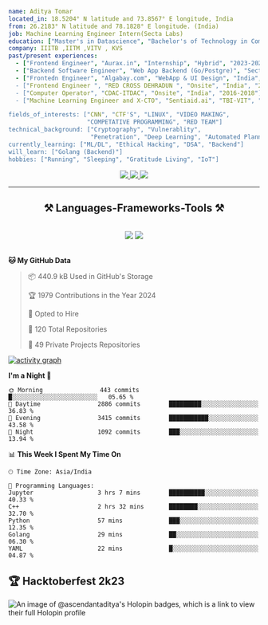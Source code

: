 

```yaml
name: Aditya Tomar
located_in: 18.5204° N latitude and 73.8567° E longitude, India
from: 26.2183° N latitude and 78.1828° E longitude. (India)
job: Machine Learning Engineer Intern(Secta Labs)
education: ["Master's in Datascience", "Bachelor's of Technology in Computer Science"]
company: IIITB ,IITM ,VITV , KVS
past/present experiences: 
  - ["Frontend Engineer", "Aurax.in", "Internship", "Hybrid", "2023-2024"]
  - ["Backend Software Engineer", "Web App Backend (Go/Postgre)", "Secta Labs", "Fully Remote", "Present"]
  - ["Frontedn Engineer", "Algabay.com", "WebApp & UI Design", "India", "2023-2024]
  - ["Frontend Engineer ", "RED CROSS DEHRADUN ", "Onsite", "India", "2018"]
  - ["Computer Operator", "CDAC-ITDAC", "Onsite", "India", "2016-2018"]
  - ["Machine Learning Engineer and X-CTO", "Sentiaid.ai", "TBI-VIT", "India", "2023-2024"]

fields_of_interests: ["CNN", "CTF'S", "LINUX", "VIDEO MAKING", 
                      "COMPETATIVE PROGRAMMING", "RED TEAM"]
technical_background: ["Cryptography", "Vulnerablity", 
                       "Penetration", "Deep Learning", "Automated Planning"]
currently_learning: ["ML/DL", "Ethical Hacking", "DSA", "Backend"]
will_learn: ["Golang (Backend)"]
hobbies: ["Running", "Sleeping", "Gratitude Living", "IoT"]
```

 </div>
 
<div align="center"> 
  <a href="mailto:adityaacodes01@gmail.com">
    <img src="https://img.shields.io/badge/Gmail-333333?style=for-the-badge&logo=gmail&logoColor=red" />
  </a>
  <a href="https://in.linkedin.com/in/webdevaditya" target="_blank">
    <img src="https://img.shields.io/badge/LinkedIn-0077B5?style=for-the-badge&logo=linkedin&logoColor=white" target="_blank" />
  </a>
  <a href="https://ascendantaditya.github.io/pfolio/" target="_blank">
     <img src="https://img.shields.io/badge/Portfolio-FF5722?style=for-the-badge&logo=todoist&logoColor=white" target="_blank" /> <!-- sqlite, safari, google-chrome are other good icon options -->
  </a>
</div>

 <hr/>
 
<h2 align="center">⚒️ Languages-Frameworks-Tools ⚒️</h2>
<br/>
<div align="center">
    <img src="https://skillicons.dev/icons?i=react,html,css,tailwind,opencv,figma,git,bash" />
    <img src="https://skillicons.dev/icons?i=python,javascript,linux,golang,java,mysql" /><br>
</div>

<br/>

**🐱 My GitHub Data** 

> 📦 440.9 kB Used in GitHub's Storage 
 > 
> 🏆 1979 Contributions in the Year 2024
 > 
> 💼 Opted to Hire
 > 
> 📜 120 Total Repositories 
 > 
> 🔑 49 Private Projects Repositories 
 > 

[![activity graph](https://github-readme-activity-graph.vercel.app/graph?username=ascendantaditya&theme=github-dark-dimmed&custom_title=thedvlprguy%20Activity%20Graph&hide_border=true)](https://github.com/ashutosh00710/github-readme-activity-graph)



**I'm a Night 🦉** 

```text
🌞 Morning                443 commits         █░░░░░░░░░░░░░░░░░░░░░░░░   05.65 % 
🌆 Daytime                2886 commits        █████████░░░░░░░░░░░░░░░░   36.83 % 
🌃 Evening                3415 commits        ███████████░░░░░░░░░░░░░░   43.58 % 
🌙 Night                  1092 commits        ███░░░░░░░░░░░░░░░░░░░░░░   13.94 % 
```


📊 **This Week I Spent My Time On** 

```text
🕑︎ Time Zone: Asia/India

💬 Programming Languages: 
Jupyter                  3 hrs 7 mins        ██████████░░░░░░░░░░░░░░░   40.33 % 
C++                      2 hrs 32 mins       ████████░░░░░░░░░░░░░░░░░   32.70 % 
Python                   57 mins             ███░░░░░░░░░░░░░░░░░░░░░░   12.35 % 
Golang                   29 mins             ██░░░░░░░░░░░░░░░░░░░░░░░   06.30 % 
YAML                     22 mins             █░░░░░░░░░░░░░░░░░░░░░░░░   04.87 % 

```

## 🏆 Hacktoberfest 2k23
![An image of @ascendantaditya's Holopin badges, which is a link to view their full Holopin profile](https://holopin.me/ascendantaditya)

<br/>





